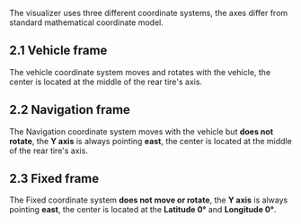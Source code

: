 The visualizer uses three different coordinate systems, the axes differ from standard mathematical coordinate model.

## 2.1 Vehicle frame
The vehicle coordinate system moves and rotates with the vehicle, the center is located at the middle of the rear tire's axis.

## 2.2 Navigation frame
The Navigation coordinate system moves with the vehicle but **does not rotate**, the **Y axis** is always pointing **east**, the center is located at the middle of the rear tire's axis.

## 2.3 Fixed frame
The Fixed coordinate system **does not move or rotate**, the **Y axis** is always pointing **east**, the center is located at the **Latitude 0°** and **Longitude 0°**.